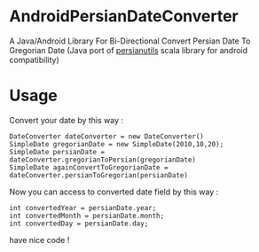 # AndroidPersianDateConverter
A Java/Android Library For Bi-Directional Convert Persian Date To Gregorian Date (Java port of [persianutils](https://github.com/bahmanm/persianutils) scala library for android compatibility)

# Usage
Convert your date by this way :

    DateConverter dateConverter = new DateConverter()
    SimpleDate gregorianDate = new SimpleDate(2010,10,20);
    SimpleDate persianDate = dateConverter.gregorianToPersian(gregorianDate)
    SimpleDate againConvertToGregorianDate = dateConverter.persianToGregorian(persianDate)
    
Now you can access to converted date field by this way :

    int convertedYear = persianDate.year;
    int convertedMonth = persianDate.month;
    int convertedDay = persianDate.day;
    
have nice code !
